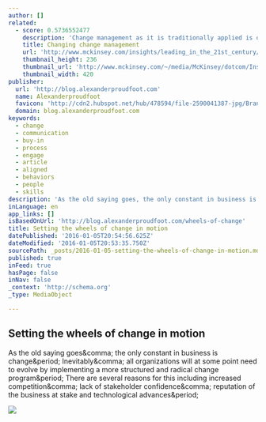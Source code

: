 ```yaml
---
author: []
related:
  - score: 0.5736552477
    description: 'Change management as it is traditionally applied is outdated. We know, for example, that 70 percent of change programs fail to achieve their goals, largely due to employee resistance and lack of management support. We also know that when people are truly invested in change it is 30 percent more likely to stick.'
    title: Changing change management
    url: 'http://www.mckinsey.com/insights/leading_in_the_21st_century/changing_change_management'
    thumbnail_height: 236
    thumbnail_url: 'http://www.mckinsey.com/~/media/McKinsey/dotcom/Insights/Leadership/Changing%20change%20management/Changing_change_management_1536x1536_Thumbnail_2x.ashx'
    thumbnail_width: 420
publisher:
  url: 'http://blog.alexanderproudfoot.com'
  name: Alexanderproudfoot
  favicon: 'http://cdn2.hubspot.net/hub/478594/file-2590041387-jpg/Brand_standards/APIcon.jpg?t=1450790651167'
  domain: blog.alexanderproudfoot.com
keywords:
  - change
  - communication
  - buy-in
  - process
  - engage
  - article
  - aligned
  - behaviors
  - people
  - skills
description: 'As the old saying goes, the only constant in business is change. Inevitably, all organizations will at some point need to evolve by implementing a more structured and radical change program. There are several reasons for this including increased competition, lack of stakeholder confidence, reputation of the business at stake and technological advances.'
inLanguage: en
app_links: []
isBasedOnUrl: 'http://blog.alexanderproudfoot.com/wheels-of-change'
title: Setting the wheels of change in motion
datePublished: '2016-01-05T20:54:56.625Z'
dateModified: '2016-01-05T20:53:35.750Z'
sourcePath: _posts/2016-01-05-setting-the-wheels-of-change-in-motion.md
published: true
inFeed: true
hasPage: false
inNav: false
_context: 'http://schema.org'
_type: MediaObject

---
```

<article style=""><h1>Setting the wheels of change in motion</h1><p>As the old saying goes&amp;comma; the only constant in business is change&amp;period; Inevitably&amp;comma; all organizations will at some point need to evolve by implementing a more structured and radical change program&amp;period; There are several reasons for this including increased competition&amp;comma; lack of stakeholder confidence&amp;comma; reputation of the business at stake and technological advances&amp;period;</p><img src="http://blog.alexanderproudfoot.com/hubfs/blog-files/2015/wheels_in_motion.jpg?t=1450790651167" /></article>